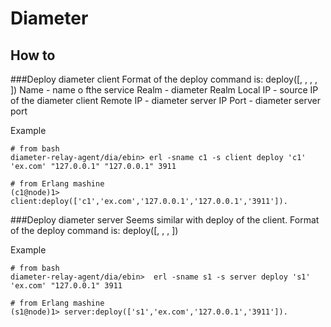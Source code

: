 # Diameter

## How to

###Deploy diameter client
Format of the deploy command is:
deploy([<Name>, <Ralm>, <Local IP>, <Remote IP>, <Port>])
    Name - name o fthe service
    Realm - diameter Realm
    Local IP - source IP of the diameter client
    Remote IP - diameter server IP
    Port - diameter server port
    
Example
```
# from bash
diameter-relay-agent/dia/ebin> erl -sname c1 -s client deploy 'c1' 'ex.com' "127.0.0.1" "127.0.0.1" 3911

# from Erlang mashine
(c1@node)1> client:deploy(['c1','ex.com','127.0.0.1','127.0.0.1','3911']).
```

###Deploy diameter server
Seems similar with  deploy of the client.
Format of the deploy command is:
deploy([<Name>, <Ralm>, <IP>, <Port>])

Example
```
# from bash
diameter-relay-agent/dia/ebin>  erl -sname s1 -s server deploy 's1' 'ex.com' "127.0.0.1" 3911

# from Erlang mashine
(s1@node)1> server:deploy(['s1','ex.com','127.0.0.1','3911']).
```
